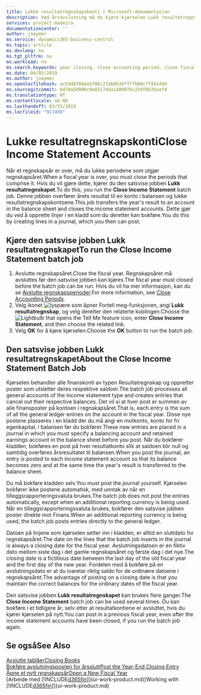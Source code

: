 ```yaml
---
title: Lukke resultatregnskapskonti | Microsoft-dokumentasjon
description: Ved årsavslutning må du kjøre kjørselen Lukk resultatregnskapet for å lukke regnskapsperiodene som utgjør regnskapsåret.
services: project-madeira
documentationcenter: ''
author: jswymer
ms.service: dynamics365-business-central
ms.topic: article
ms.devlang: na
ms.tgt_pltfrm: na
ms.workload: na
ms.search.keywords: year closing, close accounting period, close fiscal year, bank account detailed trial balance
ms.date: 04/01/2019
ms.author: jswymer
ms.openlocfilehash: ac5dd6784da5f86c27ab0b3dffffb08cf7d4149d
ms.sourcegitcommit: bd78a5d990c9e83174da1409076c22df8b35eafd
ms.translationtype: HT
ms.contentlocale: nb-NO
ms.lasthandoff: 03/31/2019
ms.locfileid: "917456"
---
```

# <a name="close-income-statement-accounts"></a><span data-ttu-id="b3130-103">Lukke resultatregnskapskonti</span><span class="sxs-lookup"><span data-stu-id="b3130-103">Close Income Statement Accounts</span></span>
<span data-ttu-id="b3130-104">Når et regnskapsår er over, må du lukke periodene som utgjør regnskapsåret.</span><span class="sxs-lookup"><span data-stu-id="b3130-104">When a fiscal year is over, you must close the periods that comprise it.</span></span> <span data-ttu-id="b3130-105">Hvis du vil gjøre dette, kjører du den satsvise jobben **Lukk resultatregnskapet**.</span><span class="sxs-lookup"><span data-stu-id="b3130-105">To do this, you run the **Close Income Statement** batch job.</span></span> <span data-ttu-id="b3130-106">Denne jobben overfører årets resultat til en konto i balansen og lukke resultatregnskapskontoene.</span><span class="sxs-lookup"><span data-stu-id="b3130-106">This job transfers the year's result to an account in the balance sheet and closes the income statement accounts.</span></span> <span data-ttu-id="b3130-107">Dette gjør du ved å opprette linjer i en kladd som du deretter kan bokføre.</span><span class="sxs-lookup"><span data-stu-id="b3130-107">You do this by creating lines in a journal, which you then can post.</span></span>

## <a name="to-run-the-close-income-statement-batch-job"></a><span data-ttu-id="b3130-108">Kjøre den satsvise jobben Lukk resultatregnskapet</span><span class="sxs-lookup"><span data-stu-id="b3130-108">To run the Close Income Statement batch job</span></span>
1. <span data-ttu-id="b3130-109">Avslutte regnskapsåret.</span><span class="sxs-lookup"><span data-stu-id="b3130-109">Close the fiscal year.</span></span> <span data-ttu-id="b3130-110">Regnskapsåret må avsluttes før den satsvise jobben kan kjøres.</span><span class="sxs-lookup"><span data-stu-id="b3130-110">The fiscal year must closed before the batch job can be run.</span></span> <span data-ttu-id="b3130-111">Hvis du vil ha mer informasjon, kan du se [Avslutte regnskapsperioder](year-close-account-periods.md).</span><span class="sxs-lookup"><span data-stu-id="b3130-111">For more information, see [Close Accounting Periods](year-close-account-periods.md).</span></span>
2. <span data-ttu-id="b3130-112">Velg ikonet ![lyspære som åpner Fortell meg-funksjonen](media/ui-search/search_small.png "Fortell hva du vil gjøre"), angi **Lukk resultatregnskap**, og velg deretter den relaterte koblingen.</span><span class="sxs-lookup"><span data-stu-id="b3130-112">Choose the ![Lightbulb that opens the Tell Me feature](media/ui-search/search_small.png "Tell me what you want to do") icon, enter **Close Income Statement**, and then choose the related link.</span></span>
3. <span data-ttu-id="b3130-113">Velg **OK** for å kjøre kjørselen.</span><span class="sxs-lookup"><span data-stu-id="b3130-113">Choose the **OK** button to run the batch job.</span></span>

## <a name="about-the-close-income-statement-batch-job"></a><span data-ttu-id="b3130-114">Den satsvise jobben Lukk resultatregnskapet</span><span class="sxs-lookup"><span data-stu-id="b3130-114">About the Close Income Statement Batch Job</span></span>
<span data-ttu-id="b3130-115">Kjørselen behandler alle finanskonti av typen Resultatregnskap og oppretter poster som utsletter deres respektive saldoer.</span><span class="sxs-lookup"><span data-stu-id="b3130-115">The batch job processes all general accounts of the income statement type and creates entries that cancel out their respective balances.</span></span> <span data-ttu-id="b3130-116">Det vil si at hver post er summen av alle finansposter på kontoen i regnskapsåret.</span><span class="sxs-lookup"><span data-stu-id="b3130-116">That is, each entry is the sum of all the general ledger entries on the account in the fiscal year.</span></span> <span data-ttu-id="b3130-117">Disse nye postene plasseres i en kladd der du må angi en motkonto, konto for fri egenkapital, i balansen før du bokfører.</span><span class="sxs-lookup"><span data-stu-id="b3130-117">These new entries are placed in a journal in which you must specify a balancing account and retained earnings account in the balance sheet before you post.</span></span> <span data-ttu-id="b3130-118">Når du bokfører kladden, bokføres en post på hver resultatkonto slik at saldoen blir null og samtidig overføres årsresultatet til balansen.</span><span class="sxs-lookup"><span data-stu-id="b3130-118">When you post the journal, an entry is posted to each income statement account so that its balance becomes zero and at the same time the year's result is transferred to the balance sheet.</span></span>

<span data-ttu-id="b3130-119">Du må bokføre kladden selv.</span><span class="sxs-lookup"><span data-stu-id="b3130-119">You must post the journal yourself.</span></span> <span data-ttu-id="b3130-120">Kjørselen bokfører ikke postene automatisk, med unntak av når en tilleggsrapporteringsvaluta brukes.</span><span class="sxs-lookup"><span data-stu-id="b3130-120">The batch job does not post the entries automatically, except when an additional reporting currency is being used.</span></span> <span data-ttu-id="b3130-121">Når en tilleggsrapporteringsvaluta brukes, bokfører den satsvise jobben poster direkte mot Finans.</span><span class="sxs-lookup"><span data-stu-id="b3130-121">When an additional reporting currency is being used, the batch job posts entries directly to the general ledger.</span></span>

<span data-ttu-id="b3130-122">Datoen på linjene som kjørselen setter inn i kladden, er alltid en sluttdato for regnskapsåret.</span><span class="sxs-lookup"><span data-stu-id="b3130-122">The date on the lines that the batch job inserts in the journal is always a closing date for the fiscal year.</span></span> <span data-ttu-id="b3130-123">Avslutningsdatoen er en fiktiv dato mellom siste dag i det gamle regnskapsåret og første dag i det nye.</span><span class="sxs-lookup"><span data-stu-id="b3130-123">The closing date is a fictitious date between the last day of the old fiscal year and the first day of the new year.</span></span> <span data-ttu-id="b3130-124">Fordelen med å bokføre på en avslutningsdato er at du ivaretar riktig saldo for de ordinære datoene i regnskapsåret.</span><span class="sxs-lookup"><span data-stu-id="b3130-124">The advantage of posting on a closing date is that you maintain the correct balances for the ordinary dates of the fiscal year.</span></span>

<span data-ttu-id="b3130-125">Den satsvise jobben **Lukk resultatregnskapet** kan brukes flere ganger.</span><span class="sxs-lookup"><span data-stu-id="b3130-125">The **Close Income Statement** batch job can be used several times.</span></span> <span data-ttu-id="b3130-126">Du kan bokføre i et tidligere år, selv etter at resultatkontiene er avsluttet, hvis du kjører kjørselen på nytt.</span><span class="sxs-lookup"><span data-stu-id="b3130-126">You can post in a previous fiscal year, even after the income statement accounts have been closed, if you run the batch job again.</span></span>

## <a name="see-also"></a><span data-ttu-id="b3130-127">Se også</span><span class="sxs-lookup"><span data-stu-id="b3130-127">See Also</span></span>
[<span data-ttu-id="b3130-128">Avslutte tablåer</span><span class="sxs-lookup"><span data-stu-id="b3130-128">Closing Books</span></span>](year-close-books.md)  
[<span data-ttu-id="b3130-129">Bokføre avslutningsposten for årsslutt</span><span class="sxs-lookup"><span data-stu-id="b3130-129">Post the Year-End Closing Entry</span></span>](year-how-post-year-end-close-entry.md)  
[<span data-ttu-id="b3130-130">Åpne et nytt regnskapsår</span><span class="sxs-lookup"><span data-stu-id="b3130-130">Open a New Fiscal Year</span></span>](finance-how-open-new-fiscal-year.md)  
<span data-ttu-id="b3130-131">[Arbeide med [!INCLUDE[d365fin](includes/d365fin_md.md)]](ui-work-product.md)</span><span class="sxs-lookup"><span data-stu-id="b3130-131">[Working with [!INCLUDE[d365fin](includes/d365fin_md.md)]](ui-work-product.md)</span></span>
